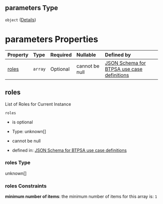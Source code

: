 ## parameters Type

`object` ([Details](btpsa-usecase-properties-services-items-allof-1-then-allof-25-then-allof-0-then-properties-parameters.md))

# parameters Properties

| Property        | Type    | Required | Nullable       | Defined by                                                                                                                                                                                                                                                                                    |
| :-------------- | :------ | :------- | :------------- | :-------------------------------------------------------------------------------------------------------------------------------------------------------------------------------------------------------------------------------------------------------------------------------------------- |
| [roles](#roles) | `array` | Optional | cannot be null | [JSON Schema for BTPSA use case definitions](btpsa-usecase-properties-services-items-allof-1-then-allof-25-then-allof-0-then-properties-parameters-properties-roles.md "undefined#/properties/services/items/allOf/1/then/allOf/25/then/allOf/0/then/properties/parameters/properties/roles") |

## roles

List of Roles for Current Instance

`roles`

*   is optional

*   Type: unknown\[]

*   cannot be null

*   defined in: [JSON Schema for BTPSA use case definitions](btpsa-usecase-properties-services-items-allof-1-then-allof-25-then-allof-0-then-properties-parameters-properties-roles.md "undefined#/properties/services/items/allOf/1/then/allOf/25/then/allOf/0/then/properties/parameters/properties/roles")

### roles Type

unknown\[]

### roles Constraints

**minimum number of items**: the minimum number of items for this array is: `1`
